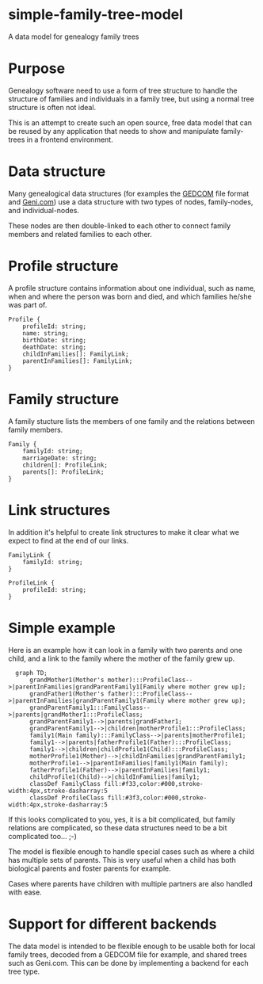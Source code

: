 # simple-family-tree-model
A data model for genealogy family trees


# Purpose
Genealogy software need to use a form of tree structure to handle the structure of families and individuals in a family tree,
but using a normal tree structure is often not ideal.

This is an attempt to create such an open source, free data model that can be reused by any application that needs to show and manipulate family-trees in a frontend environment.

# Data structure

Many genealogical data structures (for examples the [GEDCOM](https://en.wikipedia.org/wiki/GEDCOM) file format
and [Geni.com](http://Geni.com)) use a data structure with two types of nodes, family-nodes, and individual-nodes.

These nodes are then double-linked to each other to connect family members and related families to each other.

# Profile structure
A profile structure contains information about one individual, such as name, when and where the person was born and died, and which families he/she was part of.
```
Profile {
    profileId: string;
    name: string;
    birthDate: string;
    deathDate: string;
    childInFamilies[]: FamilyLink;
    parentInFamilies[]: FamilyLink;
}
```

# Family structure
A family stucture lists the members of one family and the relations between family members.
```
Family {
    familyId: string;
    marriageDate: string;
    children[]: ProfileLink;
    parents[]: ProfileLink;
}
```

# Link structures
In addition it's helpful to create link structures to make it clear what we expect to find at the end of our links.
```
FamilyLink {
    familyId: string;
}

ProfileLink {
    profileId: string;
}
```

# Simple example
Here is an example how it can look in a family with two parents and one child, and a link to the family where the mother of the family grew up.

``` mermaid
  graph TD;
      grandMother1(Mother's mother):::ProfileClass-->|parentInFamilies|grandParentFamily1[Family where mother grew up];
      grandFather1(Mother's father):::ProfileClass-->|parentInFamilies|grandParentFamily1(Family where mother grew up);
      grandParentFamily1:::FamilyClass-->|parents|grandMother1:::ProfileClass;
      grandParentFamily1-->|parents|grandFather1;
      grandParentFamily1-->|children|motherProfile1:::ProfileClass;
      family1(Main family):::FamilyClass-->|parents|motherProfile1;
      family1-->|parents|fatherProfile1(Father):::ProfileClass;
      family1-->|children|childProfile1(Child):::ProfileClass;
      motherProfile1(Mother)-->|childInFamilies|grandParentFamily1;
      motherProfile1-->|parentInFamilies|family1(Main family);
      fatherProfile1(Father)-->|parentInFamilies|family1;
      childProfile1(Child)-->|childInFamilies|family1;
      classDef FamilyClass fill:#f33,color:#000,stroke-width:4px,stroke-dasharray:5
      classDef ProfileClass fill:#3f3,color:#000,stroke-width:4px,stroke-dasharray:5
```

If this looks complicated to you, yes, it is a bit complicated, but family relations are
complicated, so these data structures need to be a bit complicated too... ;-)

The model is flexible enough to handle special cases such as where a child has multiple
sets of parents. This is very useful when a child has both biological parents and
foster parents for example.

Cases where parents have children with multiple partners are also handled with ease.

# Support for different backends

The data model is intended to be flexible enough to be usable both for local family trees, decoded from
a GEDCOM file for example, and shared trees such as Geni.com.
This can be done by implementing a backend for each tree type.